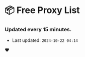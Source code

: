 # :package: Free Proxy List
### Updated every 15 minutes.

- Last updated: `2024-10-22 04:14`

:heart:
